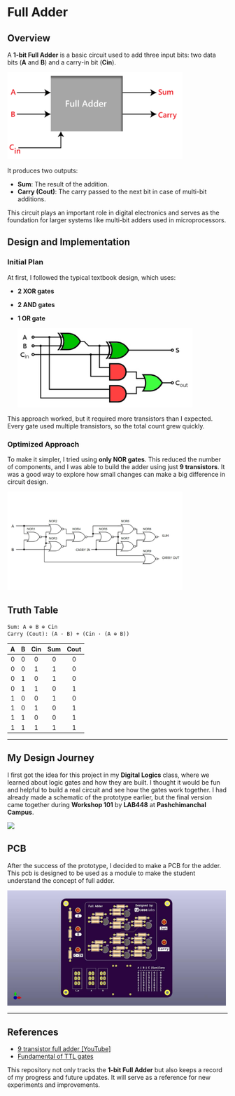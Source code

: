 # Full Adder

## Overview

A **1-bit Full Adder** is a basic circuit used to add three input bits: two data bits (**A** and **B**) and a carry-in bit (**Cin**).

<img src="./images/full-adder.png" width="400"/>

It produces two outputs:

- **Sum**: The result of the addition.
- **Carry (Cout)**: The carry passed to the next bit in case of multi-bit additions.

This circuit plays an important role in digital electronics and serves as the foundation for larger systems like multi-bit adders used in microprocessors.

## Design and Implementation

### Initial Plan

At first, I followed the typical textbook design, which uses:

- **2 XOR gates**
- **2 AND gates**
- **1 OR gate**

    <img src="./images/fulladdergates.png" width="400"/>

This approach worked, but it required more transistors than I expected. Every gate used multiple transistors, so the total count grew quickly.

### Optimized Approach

To make it simpler, I tried using **only NOR gates**. This reduced the number of components, and I was able to build the adder using just **9 transistors**. It was a good way to explore how small changes can make a big difference in circuit design.

<img src="./images/fulladdernor.jpg" width="400"/>

## Truth Table

    Sum: A ⊕ B ⊕ Cin
    Carry (Cout): (A · B) + (Cin · (A ⊕ B))

| **A** | **B** | **Cin** | **Sum** | **Cout** |
| :---: | :---: | :-----: | :-----: | :------: |
|   0   |   0   |    0    |    0    |    0     |
|   0   |   0   |    1    |    1    |    0     |
|   0   |   1   |    0    |    1    |    0     |
|   0   |   1   |    1    |    0    |    1     |
|   1   |   0   |    0    |    1    |    0     |
|   1   |   0   |    1    |    0    |    1     |
|   1   |   1   |    0    |    0    |    1     |
|   1   |   1   |    1    |    1    |    1     |

---

## My Design Journey

I first got the idea for this project in my **Digital Logics** class, where we learned about logic gates and how they are built. I thought it would be fun and helpful to build a real circuit and see how the gates work together. I had already made a schematic of the prototype earlier, but the final version came together during **Workshop 101** by **LAB448** at **Pashchimanchal Campus**.

<img src="./images/fulladder%20(1).gif" width="400"/>

## PCB

After the success of the prototype, I decided to make a PCB for the adder. This pcb is designed to be used as a module to make the student understand the concept of full adder.

<img src="./1-bit_full_adder_pcb/1-bit_full_adder_pcb.jpg" width="500"/>

---

## References

- [9 transistor full adder [YouTube]](https://www.youtube.com/watch?v=DtL7BKjrqFo)
- [Fundamental of TTL gates](http://hyperphysics.phy-astr.gsu.edu/hbase/Electronic/trangate.html)

This repository not only tracks the **1-bit Full Adder** but also keeps a record of my progress and future updates. It will serve as a reference for new experiments and improvements.
